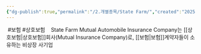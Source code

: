 ```yaml
---
{"dg-publish":true,"permalink":"/2.개별종목/State Farm/","created":"2025-07-04T09:44:07.813+09:00","updated":"2025-07-29T21:37:05.224+09:00"}
---
```


 #보험 #상호보험
 
 State Farm Mutual Automobile Insurance Company는 [[상호보험\|상호보험]]회사(Mutual Insurance Company)로, [[보험\|보험]]계약자들이 소유하는 비상장 사기업